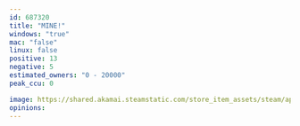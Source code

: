 ```yaml
---
id: 687320
title: "MINE!"
windows: "true"
mac: "false"
linux: false
positive: 13
negative: 5
estimated_owners: "0 - 20000"
peak_ccu: 0

image: https://shared.akamai.steamstatic.com/store_item_assets/steam/apps/687320/header.jpg?t=1504651735
opinions:
---
```

